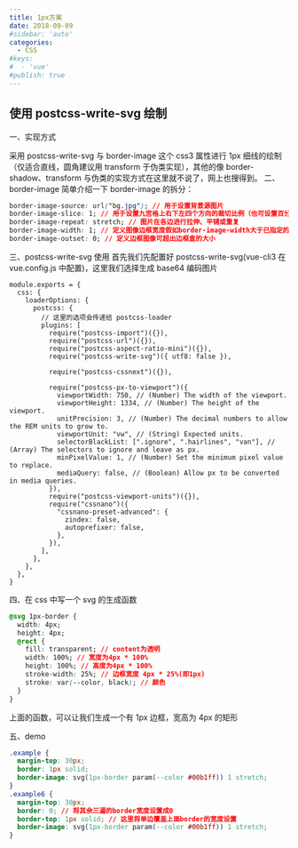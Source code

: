 ```yaml
---
title: 1px方案
date: 2018-09-09
#sidebar: 'auto'
categories:
  - CSS
#keys:
#  - 'vue'
#publish: true
---
```


## 使用 postcss-write-svg 绘制

一、实现方式

采用 postcss-write-svg 与 border-image 这个 css3 属性进行 1px 细线的绘制（仅适合直线，圆角建议用 transform 于伪类实现），其他的像 border-shadow、transform 与伪类的实现方式在这里就不说了，网上也搜得到。
二、border-image
简单介绍一下 border-image 的拆分：

```css
border-image-source: url("bg.jpg"); // 用于设置背景源图片
border-image-slice: 1; // 用于设置九宫格上右下左四个方向的裁切比例（也可设置百分比）
border-image-repeat: stretch; // 图片在各边进行拉伸、平铺或重复
border-image-width: 1; // 定义图像边框宽度假如border-image-width大于已指定的border-width，那么它将向内部(padding/content)扩展.
border-image-outset: 0; // 定义边框图像可超出边框盒的大小
```

三、postcss-write-svg 使用
首先我们先配置好 postcss-write-svg(vue-cli3 在 vue.config.js 中配置)，这里我们选择生成 base64 编码图片

```js{10}
module.exports = {
  css: {
    loaderOptions: {
      postcss: {
        // 这里的选项会传递给 postcss-loader
        plugins: [
          require("postcss-import")({}),
          require("postcss-url")({}),
          require("postcss-aspect-ratio-mini")({}),
          require("postcss-write-svg")({ utf8: false }),

          require("postcss-cssnext")({}),

          require("postcss-px-to-viewport")({
            viewportWidth: 750, // (Number) The width of the viewport.
            viewportHeight: 1334, // (Number) The height of the viewport.
            unitPrecision: 3, // (Number) The decimal numbers to allow the REM units to grow to.
            viewportUnit: "vw", // (String) Expected units.
            selectorBlackList: [".ignore", ".hairlines", "van"], // (Array) The selectors to ignore and leave as px.
            minPixelValue: 1, // (Number) Set the minimum pixel value to replace.
            mediaQuery: false, // (Boolean) Allow px to be converted in media queries.
          }),
          require("postcss-viewport-units")({}),
          require("cssnano")({
            "cssnano-preset-advanced": {
              zindex: false,
              autoprefixer: false,
            },
          }),
        ],
      },
    },
  },
}
```

四、在 css 中写一个 svg 的生成函数

```css
@svg 1px-border {
  width: 4px;
  height: 4px;
  @rect {
    fill: transparent; // content为透明
    width: 100%; // 宽度为4px * 100%
    height: 100%; // 高度为4px * 100%
    stroke-width: 25%; // 边框宽度 4px * 25%(即1px)
    stroke: var(--color, black); // 颜色
  }
}
```

上面的函数，可以让我们生成一个有 1px 边框，宽高为 4px 的矩形

五、demo

```css
.example {
  margin-top: 30px;
  border: 1px solid;
  border-image: svg(1px-border param(--color #00b1ff)) 1 stretch;
}
.example6 {
  margin-top: 30px;
  border: 0; // 将其余三遍的border宽度设置成0
  border-top: 1px solid; // 这里将单边覆盖上面border的宽度设置
  border-image: svg(1px-border param(--color #00b1ff)) 1 stretch;
}
```
